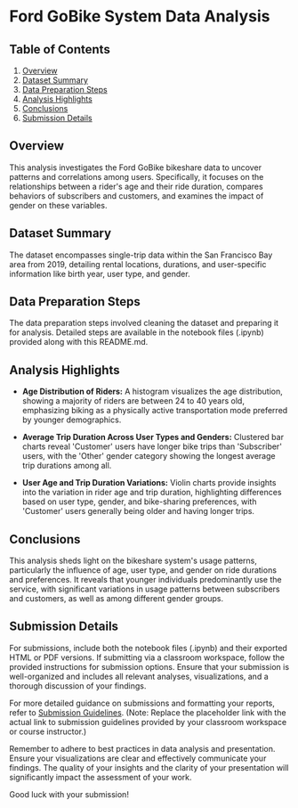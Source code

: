# Ford GoBike System Data Analysis

## Table of Contents
1. [Overview](#overview)
2. [Dataset Summary](#dataset-summary)
3. [Data Preparation Steps](#data-preparation-steps)
4. [Analysis Highlights](#analysis-highlights)
5. [Conclusions](#conclusions)
6. [Submission Details](#submission-details)

## Overview
This analysis investigates the Ford GoBike bikeshare data to uncover patterns and correlations among users. Specifically, it focuses on the relationships between a rider's age and their ride duration, compares behaviors of subscribers and customers, and examines the impact of gender on these variables.

## Dataset Summary
The dataset encompasses single-trip data within the San Francisco Bay area from 2019, detailing rental locations, durations, and user-specific information like birth year, user type, and gender.

## Data Preparation Steps
The data preparation steps involved cleaning the dataset and preparing it for analysis. Detailed steps are available in the notebook files (.ipynb) provided along with this README.md.

## Analysis Highlights

- **Age Distribution of Riders:** A histogram visualizes the age distribution, showing a majority of riders are between 24 to 40 years old, emphasizing biking as a physically active transportation mode preferred by younger demographics.

- **Average Trip Duration Across User Types and Genders:** Clustered bar charts reveal 'Customer' users have longer bike trips than 'Subscriber' users, with the 'Other' gender category showing the longest average trip durations among all.

- **User Age and Trip Duration Variations:** Violin charts provide insights into the variation in rider age and trip duration, highlighting differences based on user type, gender, and bike-sharing preferences, with 'Customer' users generally being older and having longer trips.

## Conclusions

This analysis sheds light on the bikeshare system's usage patterns, particularly the influence of age, user type, and gender on ride durations and preferences. It reveals that younger individuals predominantly use the service, with significant variations in usage patterns between subscribers and customers, as well as among different gender groups.

## Submission Details

For submissions, include both the notebook files (.ipynb) and their exported HTML or PDF versions. If submitting via a classroom workspace, follow the provided instructions for submission options. Ensure that your submission is well-organized and includes all relevant analyses, visualizations, and a thorough discussion of your findings.

For more detailed guidance on submissions and formatting your reports, refer to [Submission Guidelines](#). (Note: Replace the placeholder link with the actual link to submission guidelines provided by your classroom workspace or course instructor.)

Remember to adhere to best practices in data analysis and presentation. Ensure your visualizations are clear and effectively communicate your findings. The quality of your insights and the clarity of your presentation will significantly impact the assessment of your work.

Good luck with your submission!
